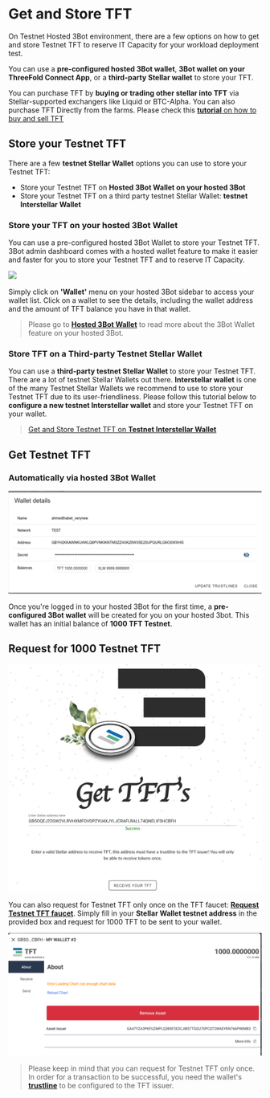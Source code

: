 # Get and Store TFT 

On Testnet Hosted 3Bot environment, there are a few options on how to get and store Testnet TFT to reserve IT Capacity for your workload deployment test.  

You can use a __pre-configured hosted 3Bot wallet__, __3Bot wallet on your ThreeFold Connect App__, or a __third-party Stellar wallet__ to store your TFT. 

You can purchase TFT by __buying or trading other stellar into TFT__ via Stellar-supported exchangers like Liquid or BTC-Alpha. You can also purchase TFT Directly from the farms. Please check this [__tutorial__ on how to buy and sell TFT](tfgrid:how_to_buy_and_sell)

## Store your Testnet TFT

There are a few __testnet Stellar Wallet__ options you can use to store your Testnet TFT:
- Store your Testnet TFT on __Hosted 3Bot Wallet on your hosted 3Bot__
- Store your Testnet TFT on a third party testnet Stellar Wallet: __testnet Interstellar Wallet__


### Store your TFT on your hosted 3Bot Wallet

You can use a pre-configured hosted 3Bot Wallet to store your Testnet TFT. 3Bot admin dashboard comes with a hosted wallet feature to make it easier and faster for you to store your Testnet TFT and to reserve IT Capacity. 

![](img/testnet_tft3.png)

Simply click on __'Wallet'__ menu on your hosted 3Bot sidebar to access your wallet list. Click on a wallet to see the details, including the wallet address and the amount of TFT balance you have in that wallet.

> Please go to [__Hosted 3Bot Wallet__](3bot_sdk_wallet) to read more about the 3Bot Wallet feature on your hosted 3Bot.


### Store TFT on a Third-party Testnet Stellar Wallet

You can use a __third-party testnet Stellar Wallet__ to store your Testnet TFT. There are a lot of testnet Stellar Wallets out there. __Interstellar wallet__ is one of the many Testnet Stellar Wallets we recommend to use to store your Testnet TFT due to its user-friendliness. Please follow this tutorial below to __configure a new testnet Interstellar wallet__ and store your Testnet TFT on your wallet.

> [Get and Store Testnet TFT on __Testnet Interstellar Wallet__](delete_testnet_wallet_interstellar)

## Get Testnet TFT

### Automatically via hosted 3Bot Wallet

![](img/testnet_gettft.png)

Once you're logged in to your hosted 3Bot for the first time, a __pre-configured 3Bot wallet__ will be created for you on your hosted 3bot. This wallet has an initial balance of __1000 TFT Testnet__.

## Request for 1000 Testnet TFT 

![](img/testnet_tft.png)

You can also request for Testnet TFT only once on the TFT faucet: [__Request Testnet TFT faucet__](https://gettft.testnet.grid.tf). Simply fill in your __Stellar Wallet testnet address__ in the provided box and request for 1000 TFT to be sent to your wallet.


![](img/testnet_tft2.png)

> Please keep in mind that you can request for Testnet TFT only once. In order for a transaction to be successful, you need the wallet's [__trustline__](https://medium.com/stellar-community/a-guide-to-trustlines-on-stellar-8bc46091a86f) to be configured to the TFT issuer. 